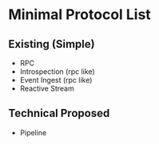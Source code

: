 # Minimal Protocol List



## Existing (Simple)

* RPC
* Introspection (rpc like)
* Event Ingest (rpc like)
* Reactive Stream

## Technical Proposed

* Pipeline
